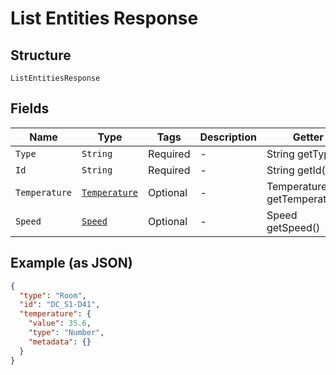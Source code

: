 
# List Entities Response

## Structure

`ListEntitiesResponse`

## Fields

| Name | Type | Tags | Description | Getter | Setter |
|  --- | --- | --- | --- | --- | --- |
| `Type` | `String` | Required | - | String getType() | setType(String type) |
| `Id` | `String` | Required | - | String getId() | setId(String id) |
| `Temperature` | [`Temperature`](../../doc/models/temperature.md) | Optional | - | Temperature getTemperature() | setTemperature(Temperature temperature) |
| `Speed` | [`Speed`](../../doc/models/speed.md) | Optional | - | Speed getSpeed() | setSpeed(Speed speed) |

## Example (as JSON)

```json
{
  "type": "Room",
  "id": "DC_S1-D41",
  "temperature": {
    "value": 35.6,
    "type": "Number",
    "metadata": {}
  }
}
```

